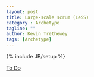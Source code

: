 ```yaml
---
layout: post
title: Large-scale scrum (LeSS)
category : Archetype
tagline: ""
author: Kevin Trethewey
tags: [Archetype]
---
```

{% include JB/setup %}

[To Do](/Explanation/TODO)